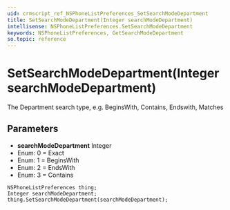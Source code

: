 ```yaml
---
uid: crmscript_ref_NSPhoneListPreferences_SetSearchModeDepartment
title: SetSearchModeDepartment(Integer searchModeDepartment)
intellisense: NSPhoneListPreferences.SetSearchModeDepartment
keywords: NSPhoneListPreferences, GetSearchModeDepartment
so.topic: reference
---
```


# SetSearchModeDepartment(Integer searchModeDepartment)

The Department search type, e.g. BeginsWith, Contains, Endswith, Matches

## Parameters

* **searchModeDepartment** Integer
* Enum: 0 = Exact
* Enum: 1 = BeginsWith
* Enum: 2 = EndsWith
* Enum: 3 = Contains

```crmscript
NSPhoneListPreferences thing;
Integer searchModeDepartment;
thing.SetSearchModeDepartment(searchModeDepartment);
```

